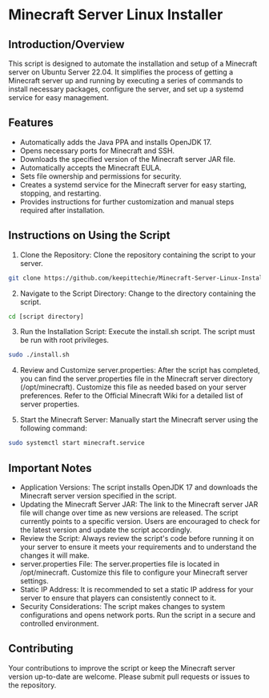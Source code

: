 # Minecraft Server Linux Installer

## Introduction/Overview
This script is designed to automate the installation and setup of a Minecraft server on Ubuntu Server 22.04. It simplifies the process of getting a Minecraft server up and running by executing a series of commands to install necessary packages, configure the server, and set up a systemd service for easy management.

## Features
- Automatically adds the Java PPA and installs OpenJDK 17.
- Opens necessary ports for Minecraft and SSH.
- Downloads the specified version of the Minecraft server JAR file.
- Automatically accepts the Minecraft EULA.
- Sets file ownership and permissions for security.
- Creates a systemd service for the Minecraft server for easy starting, stopping, and restarting.
- Provides instructions for further customization and manual steps required after installation.

## Instructions on Using the Script
1. Clone the Repository:
Clone the repository containing the script to your server.

```bash
git clone https://github.com/keepittechie/Minecraft-Server-Linux-Installer.git
```
2. Navigate to the Script Directory:
Change to the directory containing the script.

```bash
cd [script directory]
```
3. Run the Installation Script:
Execute the install.sh script. The script must be run with root privileges.

```bash
sudo ./install.sh
```
4. Review and Customize server.properties:
After the script has completed, you can find the server.properties file in the Minecraft server directory (/opt/minecraft). Customize this file as needed based on your server preferences. Refer to the Official Minecraft Wiki for a detailed list of server properties.

5. Start the Minecraft Server:
Manually start the Minecraft server using the following command:

```bash
sudo systemctl start minecraft.service
```

## Important Notes
- Application Versions: The script installs OpenJDK 17 and downloads the Minecraft server version specified in the script.
- Updating the Minecraft Server JAR: The link to the Minecraft server JAR file will change over time as new versions are released. The script currently points to a specific version. Users are encouraged to check for the latest version and update the script accordingly.
- Review the Script: Always review the script's code before running it on your server to ensure it meets your requirements and to understand the changes it will make.
- server.properties File: The server.properties file is located in /opt/minecraft. Customize this file to configure your Minecraft server settings.
- Static IP Address: It is recommended to set a static IP address for your server to ensure that players can consistently connect to it.
- Security Considerations: The script makes changes to system configurations and opens network ports. Run the script in a secure and controlled environment.

## Contributing
Your contributions to improve the script or keep the Minecraft server version up-to-date are welcome. Please submit pull requests or issues to the repository.

